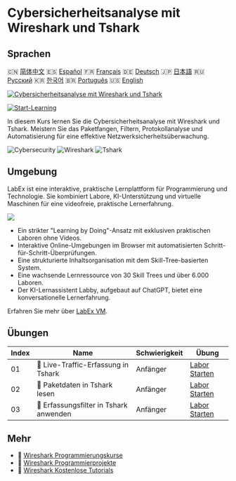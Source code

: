 # Cybersicherheitsanalyse mit Wireshark und Tshark

## Sprachen

🇨🇳 [简体中文](README_zh.md) 🇪🇸 [Español](README_es.md) 🇫🇷 [Français](README_fr.md) 🇩🇪 [Deutsch](README_de.md) 🇯🇵 [日本語](README_ja.md) 🇷🇺 [Русский](README_ru.md) 🇰🇷 [한국어](README_ko.md) 🇧🇷 [Português](README_pt.md) 🇺🇸 [English](README.md) 

[![Cybersicherheitsanalyse mit Wireshark und Tshark](https://cover-creator.labex.io/cybersecurity-analysis-with-wireshark-and-tshark.png?lang=de)](https://labex.io/de/courses/cybersecurity-analysis-with-wireshark-and-tshark)

[![Start-Learning](https://img.shields.io/badge/Start-Learning-whitesmoke?style=for-the-badge)](https://labex.io/de/courses/cybersecurity-analysis-with-wireshark-and-tshark)

In diesem Kurs lernen Sie die Cybersicherheitsanalyse mit Wireshark und Tshark. Meistern Sie das Paketfangen, Filtern, Protokollanalyse und Automatisierung für eine effektive Netzwerksicherheitsüberwachung.

![Cybersecurity](https://img.shields.io/badge/Cybersecurity-whitesmoke?style=for-the-badge&logo=cybersecurity)
![Wireshark](https://img.shields.io/badge/Wireshark-whitesmoke?style=for-the-badge&logo=wireshark)
![Tshark](https://img.shields.io/badge/Tshark-whitesmoke?style=for-the-badge&logo=tshark)


## Umgebung

LabEx ist eine interaktive, praktische Lernplattform für Programmierung und Technologie. Sie kombiniert Labore, KI-Unterstützung und virtuelle Maschinen für eine videofreie, praktische Lernerfahrung.

![](https://tutorial-screenshot.getvm.io/images/vm-1725247253.png)

- Ein strikter "Learning by Doing"-Ansatz mit exklusiven praktischen Laboren ohne Videos.
- Interaktive Online-Umgebungen im Browser mit automatisierten Schritt-für-Schritt-Überprüfungen.
- Eine strukturierte Inhaltsorganisation mit dem Skill-Tree-basierten System.
- Eine wachsende Lernressource von 30 Skill Trees und über 6.000 Laboren.
- Der KI-Lernassistent Labby, aufgebaut auf ChatGPT, bietet eine konversationelle Lernerfahrung.

Erfahren Sie mehr über [LabEx VM](https://support.labex.io/using-labex/virtual-machine).

## Übungen

|   Index | Name                                   | Schwierigkeit   | Übung                                                                                                                      |
|---------|----------------------------------------|-----------------|----------------------------------------------------------------------------------------------------------------------------|
|      01 | 📖 Live-Traffic-Erfassung in Tshark    | Anfänger        | <a target='_blank' href='https://labex.io/de/tutorials/wireshark-capture-live-traffic-in-tshark-548916'>Labor Starten</a>  |
|      02 | 📖 Paketdaten in Tshark lesen          | Anfänger        | <a target='_blank' href='https://labex.io/de/tutorials/wireshark-read-packet-data-in-tshark-548937'>Labor Starten</a>      |
|      03 | 📖 Erfassungsfilter in Tshark anwenden | Anfänger        | <a target='_blank' href='https://labex.io/de/tutorials/wireshark-apply-capture-filters-in-tshark-548914'>Labor Starten</a> |

## Mehr

- 🔗 [Wireshark Programmierungskurse](https://github.com/labex-labs/awesome-programming-courses)
- 🔗 [Wireshark Programmierprojekte](https://github.com/labex-labs/awesome-programming-projects)
- 🔗 [Wireshark Kostenlose Tutorials](https://github.com/labex-labs/wireshark-free-tutorials)


